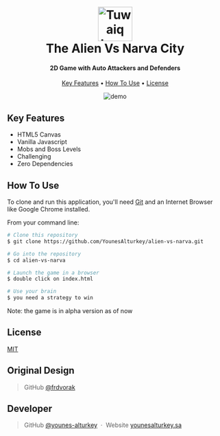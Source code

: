 <h1 align="center">
  <br>
  <a href="https://safcsp.org.sa/en.html" target="_blank">
  <img src="https://raw.githubusercontent.com/tuwaiq-dotnet/json-parser-team-yaai/main/logo.png" alt="Tuwaiq Logo" width="80"></img></a>
  <br>
  The Alien Vs Narva City
  <br>
</h1>
<h4 align="center">2D Game with Auto Attackers and Defenders</h4>

<p align="center">
  <a href="#key-features">Key Features</a> •
  <a href="#how-to-use">How To Use</a> •
  <a href="#license">License</a>
</p>

<p align="center">
  <img src="https://github.com/YounesAlturkey/alien-vs-narva/blob/main/assets/demo.gif" alt="demo"/>
</p>

## Key Features

- HTML5 Canvas
- Vanilla Javascript
- Mobs and Boss Levels
- Challenging
- Zero Dependencies

## How To Use

To clone and run this application, you'll need [Git](https://git-scm.com) and an Internet Browser like Google Chrome installed.

From your command line:

```bash
# Clone this repository
$ git clone https://github.com/YounesAlturkey/alien-vs-narva.git

# Go into the repository
$ cd alien-vs-narva

# Launch the game in a browser
$ double click on index.html

# Use your brain
$ you need a strategy to win

```

Note: the game is in alpha version as of now

## License

[MIT](https://github.com/YounesAlturkey/alien-vs-narva/blob/main/assets/LICENSE.md)

## Original Design

> GitHub [@frdvorak](https://github.com/frdvorak) &nbsp;

## Developer

> GitHub [@younes-alturkey](https://github.com/younes-alturkey) &nbsp;&middot;&nbsp;
> Website [younesalturkey.sa](https://younesalturkey.sa) &nbsp;&nbsp;
